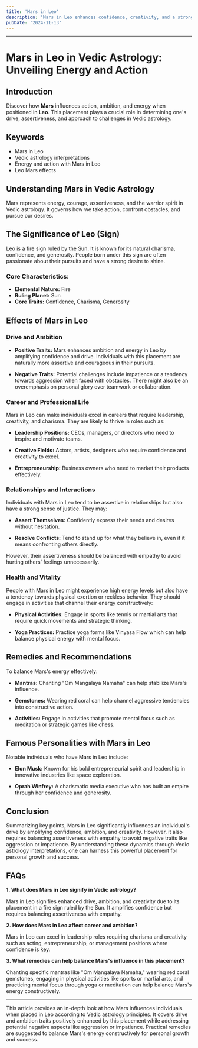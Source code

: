 ```yaml
---
title: 'Mars in Leo'
description: 'Mars in Leo enhances confidence, creativity, and a strong will. Individuals are ambitious, charismatic leaders who are driven to achieve recognition and make a significant impact in Vedic Astrology'
pubDate: '2024-11-13'
---
```


---

# Mars in Leo in Vedic Astrology: Unveiling Energy and Action

## Introduction

Discover how **Mars** influences action, ambition, and energy when positioned in **Leo**. This placement plays a crucial role in determining one's drive, assertiveness, and approach to challenges in Vedic astrology.

## Keywords

- Mars in Leo
- Vedic astrology interpretations
- Energy and action with Mars in Leo
- Leo Mars effects

## Understanding Mars in Vedic Astrology

Mars represents energy, courage, assertiveness, and the warrior spirit in Vedic astrology. It governs how we take action, confront obstacles, and pursue our desires.

## The Significance of Leo (Sign)

Leo is a fire sign ruled by the Sun. It is known for its natural charisma, confidence, and generosity. People born under this sign are often passionate about their pursuits and have a strong desire to shine.

### Core Characteristics:
- **Elemental Nature:** Fire
- **Ruling Planet:** Sun
- **Core Traits:** Confidence, Charisma, Generosity

## Effects of Mars in Leo

### Drive and Ambition

- **Positive Traits:** Mars enhances ambition and energy in Leo by amplifying confidence and drive. Individuals with this placement are naturally more assertive and courageous in their pursuits.
  
- **Negative Traits:** Potential challenges include impatience or a tendency towards aggression when faced with obstacles. There might also be an overemphasis on personal glory over teamwork or collaboration.

### Career and Professional Life

Mars in Leo can make individuals excel in careers that require leadership, creativity, and charisma. They are likely to thrive in roles such as:
  
- **Leadership Positions:** CEOs, managers, or directors who need to inspire and motivate teams.
  
- **Creative Fields:** Actors, artists, designers who require confidence and creativity to excel.
  
- **Entrepreneurship:** Business owners who need to market their products effectively.

### Relationships and Interactions

Individuals with Mars in Leo tend to be assertive in relationships but also have a strong sense of justice. They may:
  
- **Assert Themselves:** Confidently express their needs and desires without hesitation.
  
- **Resolve Conflicts:** Tend to stand up for what they believe in, even if it means confronting others directly.

However, their assertiveness should be balanced with empathy to avoid hurting others' feelings unnecessarily.

### Health and Vitality

People with Mars in Leo might experience high energy levels but also have a tendency towards physical exertion or reckless behavior. They should engage in activities that channel their energy constructively:

- **Physical Activities:** Engage in sports like tennis or martial arts that require quick movements and strategic thinking.
  
- **Yoga Practices:** Practice yoga forms like Vinyasa Flow which can help balance physical energy with mental focus.

## Remedies and Recommendations

To balance Mars's energy effectively:

- **Mantras:** Chanting "Om Mangalaya Namaha" can help stabilize Mars's influence.
  
- **Gemstones:** Wearing red coral can help channel aggressive tendencies into constructive action.
  
- **Activities:** Engage in activities that promote mental focus such as meditation or strategic games like chess.

## Famous Personalities with Mars in Leo

Notable individuals who have Mars in Leo include:

- **Elon Musk:** Known for his bold entrepreneurial spirit and leadership in innovative industries like space exploration.
  
- **Oprah Winfrey:** A charismatic media executive who has built an empire through her confidence and generosity.

## Conclusion

Summarizing key points, Mars in Leo significantly influences an individual's drive by amplifying confidence, ambition, and creativity. However, it also requires balancing assertiveness with empathy to avoid negative traits like aggression or impatience. By understanding these dynamics through Vedic astrology interpretations, one can harness this powerful placement for personal growth and success.

## FAQs

**1. What does Mars in Leo signify in Vedic astrology?**

Mars in Leo signifies enhanced drive, ambition, and creativity due to its placement in a fire sign ruled by the Sun. It amplifies confidence but requires balancing assertiveness with empathy.

**2. How does Mars in Leo affect career and ambition?**

Mars in Leo can excel in leadership roles requiring charisma and creativity such as acting, entrepreneurship, or management positions where confidence is key.

**3. What remedies can help balance Mars's influence in this placement?**

Chanting specific mantras like "Om Mangalaya Namaha," wearing red coral gemstones, engaging in physical activities like sports or martial arts, and practicing mental focus through yoga or meditation can help balance Mars's energy constructively.

---

This article provides an in-depth look at how Mars influences individuals when placed in Leo according to Vedic astrology principles. It covers drive and ambition traits positively enhanced by this placement while addressing potential negative aspects like aggression or impatience. Practical remedies are suggested to balance Mars's energy constructively for personal growth and success.